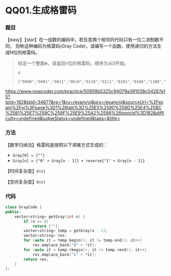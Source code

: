 # QQ01.生成格雷码

### 题目

【easy】【star】在一组数的编码中，若任意两个相邻的代码只有一位二进制数不同， 则称这种编码为格雷码(Gray Code)，请编写一个函数，使用递归的方法生成N位的格雷码。

> 给定一个整数**n**，请返回n位的格雷码，顺序为从0开始。
>
> ```
> 4
> ```
>
> ```
> ["0000","0001","0011","0010","0110","0111","0101","0100","1100","1101","1111","1110","1010","1011","1001","1000"]
> ```

https://www.nowcoder.com/practice/50959b5325c94079a391538c04267e15?tpId=182&tqId=34677&rp=1&ru=/exam/oj&qru=/exam/oj&sourceUrl=%2Fexam%2Foj%3Fpage%3D1%26tab%3D%25E5%2590%258D%25E4%25BC%2581%25E7%259C%259F%25E9%25A2%2598%26topicId%3D182&difficulty=undefined&judgeStatus=undefined&tags=&title=

### 方法

【数学归纳法】格雷码是按照以下递推方式生成的：

- ```Gray[0] = {""}```
- ```Gray[n] = {"0" + Gray[n - 1]} + reverse{"1" + Gray[n - 1]} ```

【时间复杂度】```O(n)```

【空间复杂度】```O(n)```

### 代码

```cpp
class GrayCode {
public:
    vector<string> getGray(int n) {
        if (n == 0)
            return {""};
        vector<string> temp = getGray(n - 1);
        vector<string> res;
        for (auto it = temp.begin(); it != temp.end(); it++)
            res.emplace_back("0" + *it);
        for (auto it = temp.rbegin(); it != temp.rend(); it++)
            res.emplace_back("1" + *it);
        return res;
    }
};
```


